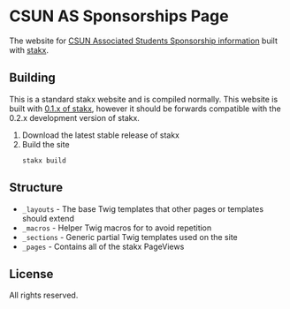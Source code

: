 # CSUN AS Sponsorships Page

The website for [CSUN Associated Students Sponsorship information](https://csunas.org/sponsorship/) built with [stakx](https://stakx.io/).

## Building

This is a standard stakx website and is compiled normally. This website is built with [0.1.x of stakx](https://github.com/stakx-io/stakx/releases), however it should be forwards compatible with the 0.2.x development version of stakx.

1. Download the latest stable release of stakx
2. Build the site   
   ```
   stakx build
   ```

## Structure

- `_layouts` - The base Twig templates that other pages or templates should extend
- `_macros` - Helper Twig macros for to avoid repetition
- `_sections` - Generic partial Twig templates used on the site
- `_pages` - Contains all of the stakx PageViews

## License

All rights reserved.
